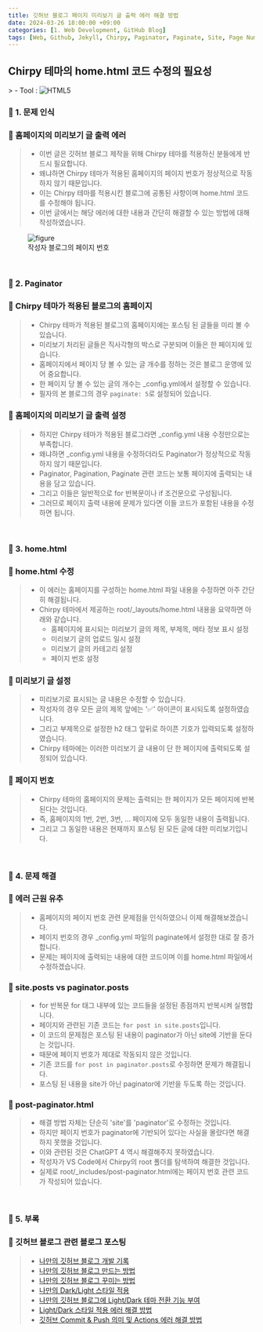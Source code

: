 ```yaml
---
title: 깃허브 블로그 페이지 미리보기 글 출력 에러 해결 방법
date: 2024-03-26 18:00:00 +09:00
categories: [1. Web Development, GitHub Blog]
tags: [Web, Github, Jekyll, Chirpy, Paginator, Paginate, Site, Page Number, paginator.posts, site.posts]
---
```


<!-- 2024-03-26 글 작성 시작; 2024-03-28 페이지 호출 완료 -->
<h2>Chirpy 테마의 home.html 코드 수정의 필요성</h2>
> - Tool :  
<img alt="HTML5" src="https://img.shields.io/badge/-HTML5-E34F26?style=flat-square&logo=html5&logoColor=white" />

<br>

### 🔔 1. 문제 인식
### 📌 홈페이지의 미리보기 글 출력 에러
> - 이번 글은 깃허브 블로그 제작을 위해 Chirpy 테마를 적용하신 분들에게 반드시 필요합니다.
> - 왜냐하면 Chirpy 테마가 적용된 홈페이지의 페이지 번호가 정상적으로 작동하지 않기 때문입니다.
> - 이는 Chirpy 테마를 적용시킨 블로그에 공통된 사항이며 home.html 코드를 수정해야 됩니다.
> - 이번 글에서는 해당 에러에 대한 내용과 간단히 해결할 수 있는 방법에 대해 작성하였습니다.

<figure>
    <img src="https://github.com/Kim-src/Images/assets/150884526/372a66be-5292-4ce5-b2c8-47a5d7af3abf" alt="figure">
    <figcaption>작성자 블로그의 페이지 번호</figcaption>
</figure>

<br>

### 🔔 2. Paginator
### 📌 Chirpy 테마가 적용된 블로그의 홈페이지
> - Chirpy 테마가 적용된 블로그의 홈페이지에는 포스팅 된 글들을 미리 볼 수 있습니다.
> - 미리보기 처리된 글들은 직사각형의 박스로 구분되며 이들은 한 페이지에 있습니다.
> - 홈페이지에서 페이지 당 볼 수 있는 글 개수를 정하는 것은 블로그 운영에 있어 중요합니다.
> - 한 페이지 당 볼 수 있는 글의 개수는 _config.yml에서 설정할 수 있습니다.
> - 필자의 본 블로그의 경우 ```paginate: 5```로 설정되어 있습니다.

### 📌 홈페이지의 미리보기 글 출력 설정
> - 하지만 Chirpy 테마가 적용된 블로그라면 _config.yml 내용 수정만으로는 부족합니다.
> - 왜냐하면 _config.yml 내용을 수정하더라도 Paginator가 정상적으로 작동하지 않기 때문입니다.
> - Paginator, Pagination, Paginate 관련 코드는 보통 페이지에 출력되는 내용을 담고 있습니다.
> - 그리고 이들은 일반적으로 for 반복문이나 if 조건문으로 구성됩니다.
> - 그러므로 페이지 출력 내용에 문제가 있다면 이들 코드가 포함된 내용을 수정하면 됩니다.

<br>

### 🔔 3. home.html
### 📌 home.html 수정
> - 이 에러는 홈페이지를 구성하는 home.html 파일 내용을 수정하면 아주 간단히 해결됩니다.
> - Chirpy 테마에서 제공하는 root/_layouts/home.html 내용을 요약하면 아래와 같습니다.
>    - 홈페이지에 표시되는 미리보기 글의 제목, 부제목, 메타 정보 표시 설정
>    - 미리보기 글의 업로드 일시 설정
>    - 미리보기 글의 카테고리 설정
>    - 페이지 번호 설정

### 📌 미리보기 글 설정
> - 미리보기로 표시되는 글 내용은 수정할 수 있습니다.
> - 작성자의 경우 모든 글의 제목 앞에는 '✅' 아이콘이 표시되도록 설정하였습니다.
> - 그리고 부제목으로 설정한 h2 태그 앞뒤로 하이픈 기호가 입력되도록 설정하였습니다.
> - Chirpy 테마에는 이러한 미리보기 글 내용이 단 한 페이지에 출력되도록 설정되어 있습니다.

### 📌 페이지 번호
> - Chirpy 테마의 홈페이지의 문제는 출력되는 한 페이지가 모든 페이지에 반복된다는 것입니다.
> - 즉, 홈페이지의 1번, 2번, 3번, ... 페이지에 모두 동일한 내용이 출력됩니다.
> - 그리고 그 동일한 내용은 현재까지 포스팅 된 모든 글에 대한 미리보기입니다.

<br>

### 🔔 4. 문제 해결
### 📌 에러 근원 유추
> - 홈페이지의 페이지 번호 관련 문제점을 인식하였으니 이제 해결해보겠습니다.
> - 페이지 번호의 경우 _config.yml 파일의 paginate에서 설정한 대로 잘 증가합니다.
> - 문제는 페이지에 출력되는 내용에 대한 코드이며 이를 home.html 파일에서 수정하겠습니다.

### 📌 site.posts vs paginator.posts
> - for 반복문 for 태그 내부에 있는 코드들을 설정된 종점까지 반복시켜 실행합니다.
> - 페이지와 관련된 기존 코드는 ```for post in site.posts```입니다.
> - 이 코드의 문제점은 포스팅 된 내용이 paginator가 아닌 site에 기반을 둔다는 것입니다.
> - 때문에 페이지 번호가 제대로 작동되지 않은 것입니다.
> - 기존 코드를 ```for post in paginator.posts```로 수정하면 문제가 해결됩니다.
> - 포스팅 된 내용을 site가 아닌 paginator에 기반을 두도록 하는 것입니다.

### 📌 post-paginator.html
> - 해결 방법 자체는 단순히 'site'를 'paginator'로 수정하는 것입니다.
> - 하지만 페이지 번호가 paginator에 기반되어 있다는 사실을 몰랐다면 해결하지 못했을 것입니다.
> - 이와 관련된 것은 ChatGPT 4 역시 해결해주지 못하였습니다.
> - 작성자가 VS Code에서 Chirpy의 root 폴더를 탐색하여 해결한 것입니다.
> - 실제로 root/_includes/post-paginator.html에는 페이지 번호 관련 코드가 작성되어 있습니다.

<br>

### 🎁 5. 부록
### 📌 깃허브 블로그 관련 블로그 포스팅
> - <a href="https://kim-src.github.io/categories/github-blog/">나만의 깃허브 블로그 개발 기록</a>
> - <a href="https://kim-src.github.io/posts/Jekyll%EC%9D%84-%EC%9D%B4%EC%9A%A9%ED%95%9C-%EA%B9%83%ED%97%88%EB%B8%8C-%EB%B8%94%EB%A1%9C%EA%B7%B8(GitHub-Pages)-%EC%83%9D%EC%84%B1-%EB%B0%A9%EB%B2%95/">나만의 깃허브 블로그 만드는 방법</a>
> - <a href="https://kim-src.github.io/posts/%EA%B9%83%ED%97%88%EB%B8%8C-%EB%B8%94%EB%A1%9C%EA%B7%B8%EC%97%90-Jekyll%EC%9D%98-Chirpy-%ED%85%8C%EB%A7%88-%EC%A0%81%EC%9A%A9%EC%8B%9C%ED%82%A4%EB%8A%94-%EB%B0%A9%EB%B2%95/">나만의 깃허브 블로그 꾸미는 방법</a>
> - <a href="https://kim-src.github.io/posts/Jekyll%EC%9D%84-%EC%9D%B4%EC%9A%A9%ED%95%9C-%EA%B9%83%ED%97%88%EB%B8%8C-%EB%B8%94%EB%A1%9C%EA%B7%B8(GitHub-Pages)-%EA%B0%9C%EB%B0%9C-%ED%98%84%ED%99%A9/">나만의 Dark/Light 스타일 적용</a>
> - <a href="http://127.0.0.1:4000/posts/%EC%9B%B9-%EC%82%AC%EC%9D%B4%ED%8A%B8-Light-%EB%B0%8F-Dark-%EB%AA%A8%EB%93%9C-%EC%A0%84%ED%99%98%EC%9D%84-%EC%9C%84%ED%95%9C-%ED%86%A0%EA%B8%80-%EB%B2%84%ED%8A%BC-%EC%B6%94%EA%B0%80/">나만의 깃허브 블로그에 Light/Dark 테마 전환 기능 부여</a>
> - <a href="https://kim-src.github.io/posts/%EC%9B%B9-%EC%82%AC%EC%9D%B4%ED%8A%B8-Light-%EB%B0%8F-Dark-%EB%AA%A8%EB%93%9C-%EC%8A%A4%ED%83%80%EC%9D%BC-%EC%A0%81%EC%9A%A9-%EC%97%90%EB%9F%AC-%ED%95%B4%EA%B2%B0-%EB%B0%A9%EB%B2%95/">Light/Dark 스타일 적용 에러 해결 방법</a>
> - <a href="https://kim-src.github.io/posts/%EA%B9%83%ED%97%88%EB%B8%8C-Commit-&-Push-%EC%9D%98%EB%AF%B8-%EB%B0%8F-Actions-%EC%97%90%EB%9F%AC-%ED%95%B4%EA%B2%B0-%EB%B0%A9%EB%B2%95/">깃허브 Commit & Push 의미 및 Actions 에러 해결 방법</a>

<br>
<br>
<br>
